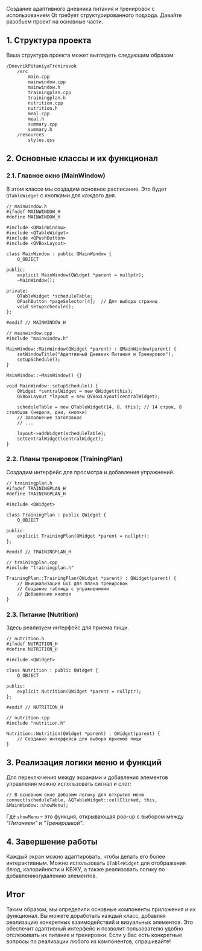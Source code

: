 Создание адаптивного дневника питания и тренировок с использованием Qt требует структурированного подхода. Давайте разобьем проект на основные части.

## 1. Структура проекта

Ваша структура проекта может выглядеть следующим образом:

```
/DnevnikPitaniyaTrenirovok
    /src
        main.cpp
        mainwindow.cpp
        mainwindow.h
        trainingplan.cpp
        trainingplan.h
        nutrition.cpp
        nutrition.h
        meal.cpp
        meal.h
        summary.cpp
        summary.h
    /resources
        styles.qss
```
## 2. Основные классы и их функционал
### 2.1. Главное окно (MainWindow)

В этом классе мы создадим основное расписание. Это будет `QTableWidget` с кнопками для каждого дня.

```
// mainwindow.h
#ifndef MAINWINDOW_H
#define MAINWINDOW_H

#include <QMainWindow>
#include <QTableWidget>
#include <QPushButton>
#include <QVBoxLayout>

class MainWindow : public QMainWindow {
    Q_OBJECT

public:
    explicit MainWindow(QWidget *parent = nullptr);
    ~MainWindow();

private:
    QTableWidget *scheduleTable;
    QPushButton *pageSelector[4];  // Для выбора страниц
    void setupSchedule();
};

#endif // MAINWINDOW_H
```

```
// mainwindow.cpp
#include "mainwindow.h"

MainWindow::MainWindow(QWidget *parent) : QMainWindow(parent) {
    setWindowTitle("Адаптивный Дневник Питания и Тренировок");
    setupSchedule();
}

MainWindow::~MainWindow() {}

void MainWindow::setupSchedule() {
    QWidget *centralWidget = new QWidget(this);
    QVBoxLayout *layout = new QVBoxLayout(centralWidget);
    
    scheduleTable = new QTableWidget(14, 8, this); // 14 строк, 8 столбцов (неделя, дни, кнопки)
    // Заполнение заголовков
    // ...
    
    layout->addWidget(scheduleTable);
    setCentralWidget(centralWidget);
}
```
### 2.2. Планы тренировок (TrainingPlan)

Создадим интерфейс для просмотра и добавления упражнений.

```
// trainingplan.h
#ifndef TRAININGPLAN_H
#define TRAININGPLAN_H

#include <QWidget>

class TrainingPlan : public QWidget {
    Q_OBJECT

public:
    explicit TrainingPlan(QWidget *parent = nullptr);
};

#endif // TRAININGPLAN_H
```

```
// trainingplan.cpp
#include "trainingplan.h"

TrainingPlan::TrainingPlan(QWidget *parent) : QWidget(parent) {
    // Инициализация GUI для плана тренировок
    // Создание таблицы с упражнениями
    // Добавление кнопок
}
```
### 2.3. Питание (Nutrition)

Здесь реализуем интерфейс для приема пищи.

```
// nutrition.h
#ifndef NUTRITION_H
#define NUTRITION_H

#include <QWidget>

class Nutrition : public QWidget {
    Q_OBJECT

public:
    explicit Nutrition(QWidget *parent = nullptr);
};

#endif // NUTRITION_H
```

```
// nutrition.cpp
#include "nutrition.h"

Nutrition::Nutrition(QWidget *parent) : QWidget(parent) {
    // Создание интерфейса для выбора приемов пищи
}
```
## 3. Реализация логики меню и функций

Для переключения между экранами и добавления элементов управления можно использовать сигнал и слот:

```
// В основном окне добавим логику для открытия меню
connect(scheduleTable, &QTableWidget::cellClicked, this, &MainWindow::showMenu);
```

Где `showMenu` – это функция, открывающая pop-up с выбором между *"Питанием"* и *"Тренировкой"*.

## 4. Завершение работы

Каждый экран можно адаптировать, чтобы делать его более интерактивным. Можно использовать `QTableWidget` для отображения блюд, калорийности и КБЖУ, а также реализовать логику по добавлению/удалению элементов.

## Итог

Таким образом, мы определили основные компоненты приложения и их функционал. Вы можете доработать каждый класс, добавляя реализацию конкретных взаимодействий и визуальных элементов. Это обеспечит адаптивный интерфейс и позволит пользователю удобно отслеживать их питание и тренировки. Если у Вас есть конкретные вопросы по реализации любого из компонентов, спрашивайте!